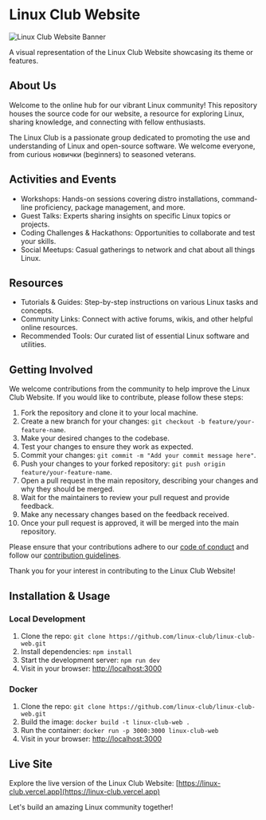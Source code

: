 # Linux Club Website

![Linux Club Website Banner](/public/static/images/twitter-card.png)

A visual representation of the Linux Club Website showcasing its theme or features.

## About Us

Welcome to the online hub for our vibrant Linux community! This repository houses the source code for our website, a resource for exploring Linux, sharing knowledge, and connecting with fellow enthusiasts.

The Linux Club is a passionate group dedicated to promoting the use and understanding of Linux and open-source software. We welcome everyone, from curious новички (beginners) to seasoned veterans.

## Activities and Events

- Workshops: Hands-on sessions covering distro installations, command-line proficiency, package management, and more.
- Guest Talks: Experts sharing insights on specific Linux topics or projects.
- Coding Challenges & Hackathons: Opportunities to collaborate and test your skills.
- Social Meetups: Casual gatherings to network and chat about all things Linux.

## Resources

- Tutorials & Guides: Step-by-step instructions on various Linux tasks and concepts.
- Community Links: Connect with active forums, wikis, and other helpful online resources.
- Recommended Tools: Our curated list of essential Linux software and utilities.

## Getting Involved

We welcome contributions from the community to help improve the Linux Club Website. If you would like to contribute, please follow these steps:

1. Fork the repository and clone it to your local machine.
2. Create a new branch for your changes: `git checkout -b feature/your-feature-name`.
3. Make your desired changes to the codebase.
4. Test your changes to ensure they work as expected.
5. Commit your changes: `git commit -m "Add your commit message here"`.
6. Push your changes to your forked repository: `git push origin feature/your-feature-name`.
7. Open a pull request in the main repository, describing your changes and why they should be merged.
8. Wait for the maintainers to review your pull request and provide feedback.
9. Make any necessary changes based on the feedback received.
10. Once your pull request is approved, it will be merged into the main repository.

Please ensure that your contributions adhere to our [code of conduct](CONTRIBUTING.md) and follow our [contribution guidelines](CONTRIBUTING.md).

Thank you for your interest in contributing to the Linux Club Website!

## Installation & Usage

### Local Development

1. Clone the repo: `git clone https://github.com/linux-club/linux-club-web.git`
2. Install dependencies: `npm install`
3. Start the development server: `npm run dev`
4. Visit in your browser: [http://localhost:3000](http://localhost:3000)

### Docker

1. Clone the repo: `git clone https://github.com/linux-club/linux-club-web.git`
2. Build the image: `docker build -t linux-club-web .`
3. Run the container: `docker run -p 3000:3000 linux-club-web`
4. Visit in your browser: [http://localhost:3000](http://localhost:3000)

## Live Site

Explore the live version of the Linux Club Website: [https://linux-club.vercel.app](https://linux-club.vercel.app)

Let's build an amazing Linux community together!
